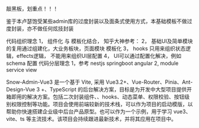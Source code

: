 敲黑板，划重点！！！

鉴于本卢瑟饱受某些admin库的过度封装以及面条式使用方式，本基础模板不做过度封装，亦不做任何炫技封装

代码组织理念
  1， 组件化 与 模板化结合， 知乎大神参考：
  2， 基础UI及简单模块的复用通过组建化，大业务板块，页面模块 模板化
  3， hooks 只用来组织状态逻辑，effects逻辑， 不能用来组织UI层配置
  4， UI可以通过配置化解决，例如schema 配置
代码分层理念
  1，参考 nestjs springboot angular
  2,
  module
    service
    view
    
  

Snow-Admin-Vue3 是一个基于 Vite, 采用 Vue3.2+、Vue-Router、Pinia、Ant-Design-Vue 3 +、TypeScript 的后台解决方案，目标是为开发中大型项目提供开箱即用的解决方案。包括二次封装组件、、hooks、动态菜单、权限校验、按钮级别权限控制等功能。项目会使用前端较新的技术栈，可以作为项目的启动模版，以帮助你快速搭建企业级中后台产品原型。也可以作为一个示例，用于学习 vue3、vite、ts 等主流技术。该项目会持续跟进最新技术，并将其应用在项目中。
